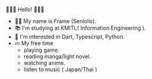 👏👏👏 Hello! 👏👏👏
- 🧑🏽 My name is Frame (Seniolis).
- 📚 I'm studying at KMITL( Information Engineering ).
- 💙 I'm interested in Dart, Typescript, Python.
- 💤 My free time
  - playing game.
  - reading manga/light novel.
  - watching anime.
  - listen to music ( Japan/Thai )
